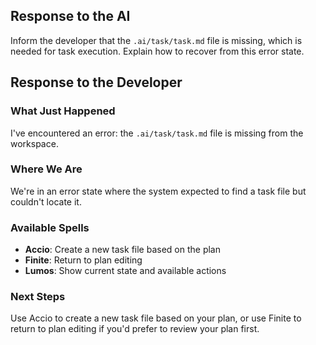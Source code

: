 ## Response to the AI

Inform the developer that the `.ai/task/task.md` file is missing, which is needed for task execution. Explain how to recover from this error state.

## Response to the Developer

### What Just Happened
I've encountered an error: the `.ai/task/task.md` file is missing from the workspace.

### Where We Are
We're in an error state where the system expected to find a task file but couldn't locate it.

### Available Spells
- **Accio**: Create a new task file based on the plan
- **Finite**: Return to plan editing
- **Lumos**: Show current state and available actions

### Next Steps
Use Accio to create a new task file based on your plan, or use Finite to return to plan editing if you'd prefer to review your plan first.